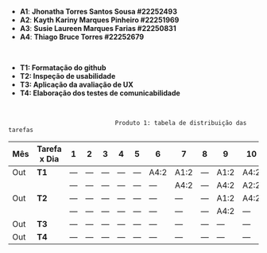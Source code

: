 
- **A1**: **Jhonatha Torres Santos Sousa #22252493**
- **A2**: **Kayth Kariny Marques Pinheiro #22251969**
- **A3**: **Susie Laureen Marques Farias #22250831**
- **A4**: **Thiago Bruce Torres #22252679**
<br/>

- **T1: Formatação do github**
- **T2: Inspeção de usabilidade**
- **T3: Aplicação da avaliação de UX**
- **T4: Elaboração dos testes de comunicabilidade**
<br/>

                                  Produto 1: tabela de distribuição das tarefas                                               


| Mês | Tarefa x Dia | 1    | 2    | 3    | 4    | 5    | 6    | 7    | 8    | 9    | 10   | 11   | 12   | 13   | 14   | 15   | 
|-----|--------------|------|------|------|------|------|------|------|------|------|------|------|------|------|------|------|
| Out | **T1**       | —    | —    | —    | —    | —    | A4:2 | A1:2 | —    | A1:2 | A4:2 | A3:5 | A2:2 | A3:2 | A3:4 | A2:2 |
|     |              | —    | —    | —    | —    | —    | —    | A4:2 | —    | A4:2 | A2:2 | A2:2 | A3:2 | A2:2 | A2:2 | —    |
| Out | **T2**       | —    | —    | —    | —    | —    | —    | —    | —    | A1:2 | A4:2 | A2:2 | A3:2 | A3:4 | A3:2 | —    |
|     |              | —    | —    | —    | —    | —    | —    | —    | —    | A4:2 |  —   |  —   | —    | —    | A2:2 | —    |
| Out | **T3**       | —    | —    | —    | —    | —    | —    | —    | —    | —    |  —   |  —   | —    | —    | —    | —    |
| Out | **T4**       | —    | —    | —    | —    | —    | —    | —    | —    | —    |  —   |  —   | —    | —    | —    | —    |


